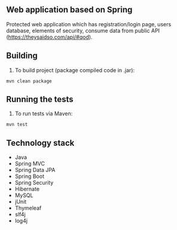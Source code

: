 ## **Web application based on Spring**

Protected web application which has registration/login page, users database, elements of security, consume data from public API
(https://theysaidso.com/api/#qod). 


## **Building**

1. To build project (package compiled code in .jar):
```
mvn clean package
```

## **Running the tests**

1. To run tests via Maven:
```
mvn test
```

## **Technology stack**

* Java
* Spring MVC
* Spring Data JPA
* Spring Boot
* Spring Security
* Hibernate
* MySQL
* jUnit
* Thymeleaf
* slf4j 
* log4j
